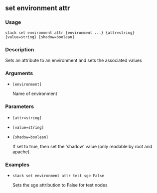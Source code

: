 ## set environment attr

### Usage

`stack set environment attr {environment ...} {attr=string} {value=string} [shadow=boolean]`

### Description


Sets an attribute to an environment and sets the associated values



### Arguments

* `[environment]`

   Name of environment


### Parameters
* `[attr=string]`
* `[value=string]`
* `{shadow=boolean}`

   If set to true, then set the 'shadow' value (only readable by root
	and apache).

### Examples

* `stack set environment attr test sge False`

   Sets the sge attribution to False for test nodes



